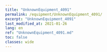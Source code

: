 ```yaml
---
title: "UnknownEquipment_4091"
permalink: /equipment/UnknownEquipment_4091/
excerpt: "UnknownEquipment_4091"
last_modified_at: 2021-01-26
lang: en
ref: "UnknownEquipment_4091.md"
toc: false
classes: wide
---
```


